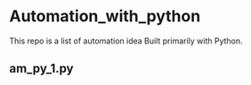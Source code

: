 # Automation_with_python
This repo is a list of automation idea Built primarily with Python.

## am_py_1.py 
